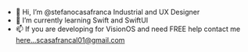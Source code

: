 - 👋 Hi, I’m @stefanocasafranca Industrial and UX Designer 
- 🌱 I’m currently learning Swift and SwiftUI
- 📫 If you are developing for VisionOS and need FREE help contact me here...scasafrancal01@gmail.com

